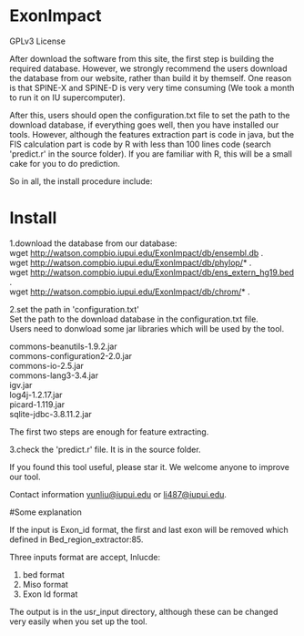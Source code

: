 # ExonImpact

GPLv3 License

After download the software from this site, the first step is building the required database. 
However, we strongly recommend the users download the database from our website, rather than build it by themself. One reason is that SPINE-X and SPINE-D is very very time consuming (We took a month to run it on IU supercomputer). 

After this, users should open the configuration.txt file to set the path to the download database, if everything goes well, then you have installed our tools. However, although the features extraction part is code in java, but the FIS calculation part is code by R with less than 100 lines code (search 'predict.r' in the source folder). If you are familiar with R, this will be a small cake for you to do prediction. 

So in all, the install procedure include:

# Install
1.download the database from our database:  
wget http://watson.compbio.iupui.edu/ExonImpact/db/ensembl.db .  
wget http://watson.compbio.iupui.edu/ExonImpact/db/phylop/* .  
wget http://watson.compbio.iupui.edu/ExonImpact/db/ens_extern_hg19.bed .  
wget http://watson.compbio.iupui.edu/ExonImpact/db/chrom/* .   

2.set the path in 'configuration.txt'  
Set the path to the download database in the configuration.txt file.  
Users need to donwload some jar libraries which will be used by the tool.  

commons-beanutils-1.9.2.jar  
commons-configuration2-2.0.jar  
commons-io-2.5.jar   
commons-lang3-3.4.jar   
igv.jar   
log4j-1.2.17.jar  
picard-1.119.jar  
sqlite-jdbc-3.8.11.2.jar  
   
The first two steps are enough for feature extracting.
 
3.check the 'predict.r' file. 
It is in the source folder. 

If you found this tool useful, please star it. We welcome anyone to improve our tool. 

Contact information yunliu@iupui.edu or li487@iupui.edu.

#Some explanation

If the input is Exon_id format, the first and last exon will be removed which defined in Bed_region_extractor:85.

Three inputs format are accept, Inlucde:
1. bed format
2. Miso format
3. Exon Id format

The output is in the usr_input directory, although these can be changed very easily when you set up the tool. 
